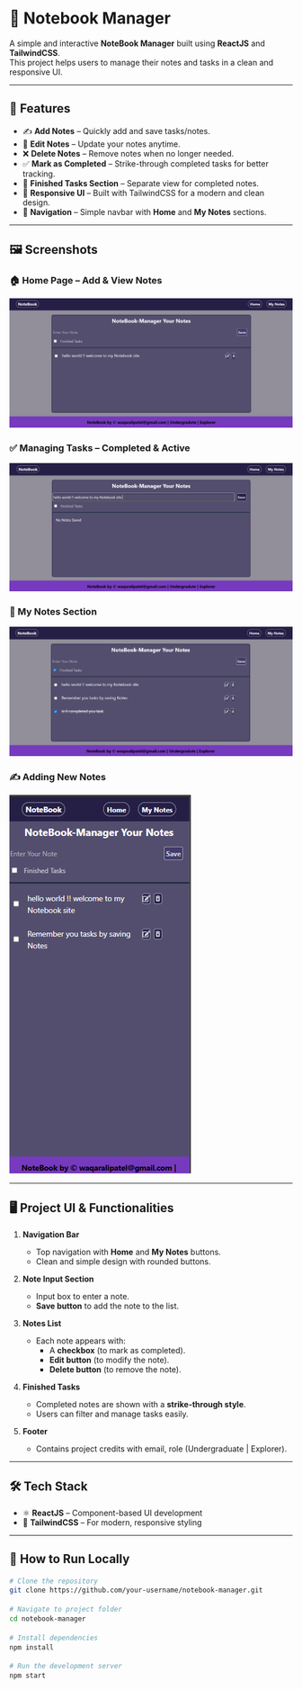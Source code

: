 # 📒 Notebook Manager

A simple and interactive **NoteBook Manager** built using **ReactJS** and **TailwindCSS**.  
This project helps users to manage their notes and tasks in a clean and responsive UI.  

---

## 🚀 Features

- ✍️ **Add Notes** – Quickly add and save tasks/notes.  
- 📝 **Edit Notes** – Update your notes anytime.  
- ❌ **Delete Notes** – Remove notes when no longer needed.  
- ✅ **Mark as Completed** – Strike-through completed tasks for better tracking.  
- 📂 **Finished Tasks Section** – Separate view for completed notes.  
- 🎨 **Responsive UI** – Built with TailwindCSS for a modern and clean design.  
- 🔄 **Navigation** – Simple navbar with **Home** and **My Notes** sections.  

---

## 🖼️ Screenshots

### 🏠 Home Page – Add & View Notes
![Home](./src/assets/screenshots/screenshot1.png)

### ✅ Managing Tasks – Completed & Active
![Completed Tasks](./src/assets/screenshots/screenshot2.png)

### 📂 My Notes Section
![My Notes](./src/assets/screenshots/screenshot3.png)

### ✍️ Adding New Notes
![Add Notes](./src/assets/screenshots/screenshot4.png)

---

## 🖥️ Project UI & Functionalities

1. **Navigation Bar**  
   - Top navigation with **Home** and **My Notes** buttons.  
   - Clean and simple design with rounded buttons.  

2. **Note Input Section**  
   - Input box to enter a note.  
   - **Save button** to add the note to the list.  

3. **Notes List**  
   - Each note appears with:  
     - A **checkbox** (to mark as completed).  
     - **Edit button** (to modify the note).  
     - **Delete button** (to remove the note).  

4. **Finished Tasks**  
   - Completed notes are shown with a **strike-through style**.  
   - Users can filter and manage tasks easily.  

5. **Footer**  
   - Contains project credits with email, role (Undergraduate | Explorer).  

---

## 🛠️ Tech Stack

- ⚛️ **ReactJS** – Component-based UI development  
- 🎨 **TailwindCSS** – For modern, responsive styling  

---

## 📌 How to Run Locally

```bash
# Clone the repository
git clone https://github.com/your-username/notebook-manager.git

# Navigate to project folder
cd notebook-manager

# Install dependencies
npm install

# Run the development server
npm start
